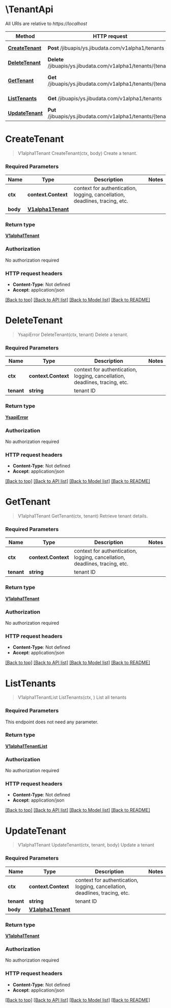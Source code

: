 # \TenantApi

All URIs are relative to *https://localhost*

Method | HTTP request | Description
------------- | ------------- | -------------
[**CreateTenant**](TenantApi.md#CreateTenant) | **Post** /jibuapis/ys.jibudata.com/v1alpha1/tenants | Create a tenant.
[**DeleteTenant**](TenantApi.md#DeleteTenant) | **Delete** /jibuapis/ys.jibudata.com/v1alpha1/tenants/{tenant} | Delete a tenant.
[**GetTenant**](TenantApi.md#GetTenant) | **Get** /jibuapis/ys.jibudata.com/v1alpha1/tenants/{tenant} | Retrieve tenant details.
[**ListTenants**](TenantApi.md#ListTenants) | **Get** /jibuapis/ys.jibudata.com/v1alpha1/tenants | List all tenants
[**UpdateTenant**](TenantApi.md#UpdateTenant) | **Put** /jibuapis/ys.jibudata.com/v1alpha1/tenants/{tenant} | Update a tenant


# **CreateTenant**
> V1alpha1Tenant CreateTenant(ctx, body)
Create a tenant.

### Required Parameters

Name | Type | Description  | Notes
------------- | ------------- | ------------- | -------------
 **ctx** | **context.Context** | context for authentication, logging, cancellation, deadlines, tracing, etc.
  **body** | [**V1alpha1Tenant**](V1alpha1Tenant.md)|  | 

### Return type

[**V1alpha1Tenant**](v1alpha1.Tenant.md)

### Authorization

No authorization required

### HTTP request headers

 - **Content-Type**: Not defined
 - **Accept**: application/json

[[Back to top]](#) [[Back to API list]](../README.md#documentation-for-api-endpoints) [[Back to Model list]](../README.md#documentation-for-models) [[Back to README]](../README.md)

# **DeleteTenant**
> YsapiError DeleteTenant(ctx, tenant)
Delete a tenant.

### Required Parameters

Name | Type | Description  | Notes
------------- | ------------- | ------------- | -------------
 **ctx** | **context.Context** | context for authentication, logging, cancellation, deadlines, tracing, etc.
  **tenant** | **string**| tenant ID | 

### Return type

[**YsapiError**](ysapi.Error.md)

### Authorization

No authorization required

### HTTP request headers

 - **Content-Type**: Not defined
 - **Accept**: application/json

[[Back to top]](#) [[Back to API list]](../README.md#documentation-for-api-endpoints) [[Back to Model list]](../README.md#documentation-for-models) [[Back to README]](../README.md)

# **GetTenant**
> V1alpha1Tenant GetTenant(ctx, tenant)
Retrieve tenant details.

### Required Parameters

Name | Type | Description  | Notes
------------- | ------------- | ------------- | -------------
 **ctx** | **context.Context** | context for authentication, logging, cancellation, deadlines, tracing, etc.
  **tenant** | **string**| tenant ID | 

### Return type

[**V1alpha1Tenant**](v1alpha1.Tenant.md)

### Authorization

No authorization required

### HTTP request headers

 - **Content-Type**: Not defined
 - **Accept**: application/json

[[Back to top]](#) [[Back to API list]](../README.md#documentation-for-api-endpoints) [[Back to Model list]](../README.md#documentation-for-models) [[Back to README]](../README.md)

# **ListTenants**
> V1alpha1TenantList ListTenants(ctx, )
List all tenants

### Required Parameters
This endpoint does not need any parameter.

### Return type

[**V1alpha1TenantList**](v1alpha1.TenantList.md)

### Authorization

No authorization required

### HTTP request headers

 - **Content-Type**: Not defined
 - **Accept**: application/json

[[Back to top]](#) [[Back to API list]](../README.md#documentation-for-api-endpoints) [[Back to Model list]](../README.md#documentation-for-models) [[Back to README]](../README.md)

# **UpdateTenant**
> V1alpha1Tenant UpdateTenant(ctx, tenant, body)
Update a tenant

### Required Parameters

Name | Type | Description  | Notes
------------- | ------------- | ------------- | -------------
 **ctx** | **context.Context** | context for authentication, logging, cancellation, deadlines, tracing, etc.
  **tenant** | **string**| tenant ID | 
  **body** | [**V1alpha1Tenant**](V1alpha1Tenant.md)|  | 

### Return type

[**V1alpha1Tenant**](v1alpha1.Tenant.md)

### Authorization

No authorization required

### HTTP request headers

 - **Content-Type**: Not defined
 - **Accept**: application/json

[[Back to top]](#) [[Back to API list]](../README.md#documentation-for-api-endpoints) [[Back to Model list]](../README.md#documentation-for-models) [[Back to README]](../README.md)

